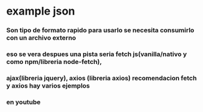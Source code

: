 # example json
### Son tipo de formato rapido para usarlo se necesita consumirlo con un archivo externo 
### eso se vera despues una pista seria fetch js(vanilla/nativo y como npm/libreria node-fetch),
### ajax(libreria jquery), axios (libreria axios) recomendacion fetch y axios hay varios ejemplos
### en youtube 